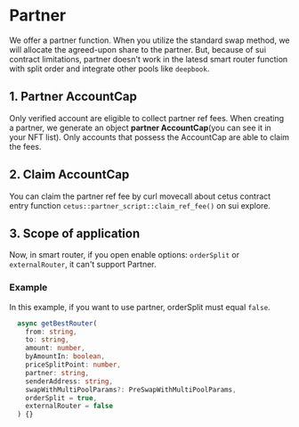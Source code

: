 
# Partner
We offer a partner function. When you utilize the standard swap method, we will allocate the agreed-upon share to the partner. But, because of sui contract limitations, partner doesn't work in the latesd smart router function with split order and integrate other pools like `deepbook`. 

## 1. Partner AccountCap
Only verified account are eligible to collect partner ref fees. When creating a partner, we generate an object **partner AccountCap**(you can see it in your NFT list). Only accounts that possess the AccountCap are able to claim the fees.

## 2. Claim AccountCap
You can claim the partner ref fee by curl movecall about cetus contract entry function `cetus::partner_script::claim_ref_fee()` on sui explore.

## 3. Scope of application
Now, in smart router, if you open enable options: `orderSplit` or `externalRouter`, it can't support Partner.

### Example
In this example, if you want to use partner, orderSplit must equal `false`.

```ts
  async getBestRouter(
    from: string,
    to: string,
    amount: number,
    byAmountIn: boolean,
    priceSplitPoint: number,
    partner: string,
    senderAddress: string,
    swapWithMultiPoolParams?: PreSwapWithMultiPoolParams,
    orderSplit = true,
    externalRouter = false
  ) {}
```
